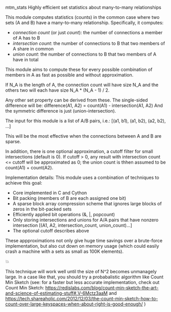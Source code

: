 mtm_stats
Highly efficient set statistics about many-to-many relationships


This module computes statistics (counts) in the common case where two sets (A and B) have a many-to-many relationship. Specifically, it computes:

* *connection count* (or just *count*): the number of connections a member of A has to B
* *intersection count*: the number of connections to B that two members of A share in common
* *union count*: the number of connections to B that two members of A have in total

This module aims to compute these for every possible combination of members in A as fast as possible and without approximation.

If N_A is the length of A, the connection count will have size N_A and the others two will each have size N_A * (N_A - 1) / 2.

Any other set property can be derived from these. The single-sided difference will be:
difference(A1, A2) = count(A1) - intersection(A1, A2)
And the symmetric difference is just (union-intersection).

The input for this module is a list of A/B pairs, i.e.:
[(a1, b1), (a1, b2), (a2, b2), ...]

This will be the most effective when the connections between A and B are sparse.

In addition, there is one optional approximation, a cutoff filter for small intersections (default is 0). If cutoff > 0, any result with intersection count <= cutoff will be approximated as 0; the union count is thhen assumed to be count(A1) + count(A2).

Implementation details:
This module uses a combination of techniques to achieve this goal:
* Core implemented in C and Cython
* Bit packing (members of B are each assigned one bit)
* A sparse block array compression scheme that ignores large blocks of zeros in the bit-packed sets
* Efficiently applied bit operations (&, |, popcount)
* Only storing intersections and unions for A/A pairs that have nonzero intersection [(A1, A2, intersection_count, union_count)...]
* The optional cutoff describes above

These appproximations not only give huge time savings over a brute-force implementation, but also cut down on memory usage (which could easily crash a machine with a sets as small as 100K elements).

💥

This technique will work well until the size of N^2 becomes unmanagely large. In a case like that, you should try a probabalistic algorithm like Count Min Sketch (see:
for a faster but less accurate implementation, check out Count Min Sketch:
https://redislabs.com/blog/count-min-sketch-the-art-and-science-of-estimating-stuff#.V-6Mctz3aaM
and
https://tech.shareaholic.com/2012/12/03/the-count-min-sketch-how-to-count-over-large-keyspaces-when-about-right-is-good-enough/
)

